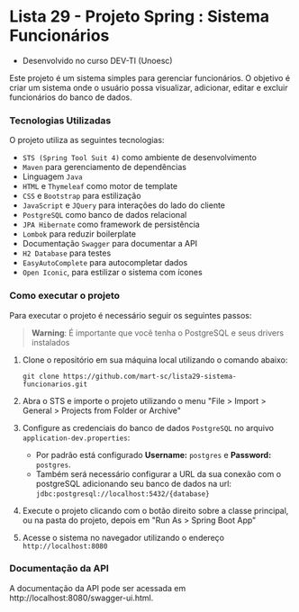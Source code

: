 # Lista 29 - Projeto Spring : Sistema Funcionários
- Desenvolvido no curso DEV-TI (Unoesc)

Este projeto é um sistema simples para gerenciar funcionários. O objetivo é criar um sistema onde o usuário possa visualizar, adicionar, editar e excluir funcionários do banco de dados.

### Tecnologias Utilizadas

O projeto utiliza as seguintes tecnologias:

- `STS (Spring Tool Suit 4)` como ambiente de desenvolvimento
- `Maven` para gerenciamento de dependências
- Linguagem `Java`
- `HTML` e `Thymeleaf` como motor de template
- `CSS` e `Bootstrap` para estilização
- `JavaScript` e `JQuery` para interações do lado do cliente
- `PostgreSQL` como banco de dados relacional
- `JPA Hibernate` como framework de persistência
- `Lombok` para reduzir boilerplate
- Documentação `Swagger` para documentar a API
- `H2 Database` para testes
- `EasyAutoComplete` para autocompletar dados
- `Open Iconic`, para estilizar o sistema com ícones

### Como executar o projeto

Para executar o projeto é necessário seguir os seguintes passos:

> **Warning**: É importante que você tenha o PostgreSQL e seus drivers instalados

1. Clone o repositório em sua máquina local utilizando o comando abaixo:

   ```shell
   git clone https://github.com/mart-sc/lista29-sistema-funcionarios.git
   ```

2. Abra o STS e importe o projeto utilizando o menu "File > Import > General > Projects from Folder or Archive"
3. Configure as credenciais do banco de dados `PostgreSQL` no arquivo `application-dev.properties`:
	- Por padrão está configurado **Username:** `postgres` e **Password:** `postgres`.
	- Também será necessário configurar a URL da sua conexão com o postgreSQL adicionando seu banco de dados na url: `jdbc:postgresql://localhost:5432/{database}`
4. Execute o projeto clicando com o botão direito sobre a classe principal, ou na pasta do projeto, depois em "Run As > Spring Boot App"
5. Acesse o sistema no navegador utilizando o endereço `http://localhost:8080`

### Documentação da API

A documentação da API pode ser acessada em http://localhost:8080/swagger-ui.html.
   